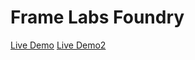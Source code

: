 # Frame Labs Foundry 
[Live Demo](https://fantastic-melomakarona-fea378.netlify.app)
[Live Demo2](https://frame-labs-foundry.vercel.app)
